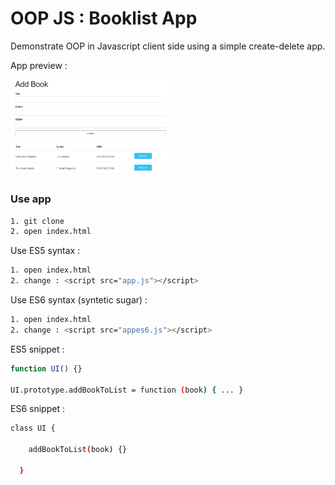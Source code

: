 # OOP JS : Booklist App

Demonstrate OOP in Javascript client side using a simple create-delete app.

App preview :

<img src="githubcontent\project-preview.PNG" width="50%" height="50%">

### Use app
```sh
1. git clone 
2. open index.html 
```

Use ES5 syntax : 
```sh
1. open index.html
2. change : <script src="app.js"></script>
```

Use ES6 syntax (syntetic sugar) : 
```sh
1. open index.html
2. change : <script src="appes6.js"></script>
```

ES5 snippet :
```sh
function UI() {}

UI.prototype.addBookToList = function (book) { ... }
```

ES6 snippet :
```sh
class UI {

    addBookToList(book) {}
    
  }
```
